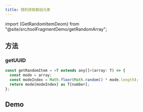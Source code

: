 ```yaml
---
title: 随机获取数组元素
---
```


import {GetRandomItemDeom} from "@site/src/toolFragmentDemo/getRandomArray";

## 方法

### getUUID

```js showLineNumbers
const getRandomItem = <T extends any[]>(array: T) => {
  const mode = array;
  const modeIndex = Math.floor(Math.random() * mode.length);
  return mode[modeIndex] as T[number];
};
```

## Demo

<BrowserWindow>
<GetRandomItemDeom/>
</BrowserWindow>
